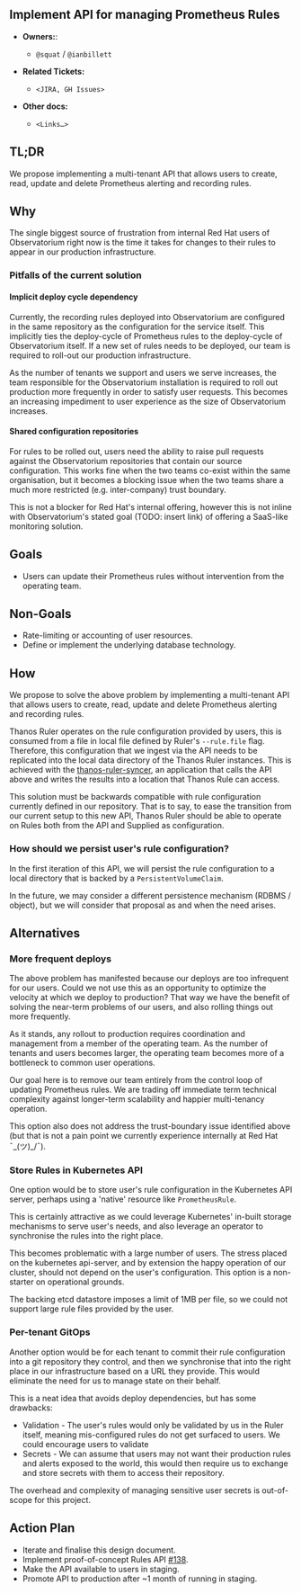 ## Implement API for managing Prometheus Rules

* **Owners:**:
  * `@squat` / `@ianbillett`

* **Related Tickets:**
  * `<JIRA, GH Issues>`

* **Other docs:**
  * `<Links…>`

## TL;DR

We propose implementing a multi-tenant API that allows users to create, read, update and delete Prometheus alerting and recording rules.

## Why

The single biggest source of frustration from internal Red Hat users of Observatorium right now is the time it takes for changes to their rules to appear in our production infrastructure.

### Pitfalls of the current solution

#### Implicit deploy cycle dependency

Currently, the recording rules deployed into Observatorium are configured in the same repository as the configuration for the service itself. This implicitly ties the deploy-cycle of Prometheus rules to the deploy-cycle of Observatorium itself. If a new set of rules needs to be deployed, our team is required to roll-out our production infrastructure.

As the number of tenants we support and users we serve increases, the team responsible for the Observatorium installation is required to roll out production more frequently in order to satisfy user requests. This becomes an increasing impediment to user experience as the size of Observatorium increases.

#### Shared configuration repositories

For rules to be rolled out, users need the ability to raise pull requests against the Observatorium repositories that contain our source configuration. This works fine when the two teams co-exist within the same organisation, but it becomes a blocking issue when the two teams share a much more restricted (e.g. inter-company) trust boundary.

This is not a blocker for Red Hat's internal offering, however this is not inline with Observatorium's stated goal (TODO: insert link) of offering a SaaS-like monitoring solution.

## Goals

* Users can update their Prometheus rules without intervention from the operating team.

## Non-Goals

* Rate-limiting or accounting of user resources.
* Define or implement the underlying database technology.

## How

We propose to solve the above problem by implementing a multi-tenant API that allows users to create, read, update and delete Prometheus alerting and recording rules.

Thanos Ruler operates on the rule configuration provided by users, this is consumed from a file in local file defined by Ruler's `--rule.file` flag. Therefore, this configuration that we ingest via the API needs to be replicated into the local data directory of the Thanos Ruler instances. This is achieved with the [thanos-ruler-syncer](https://github.com/observatorium/thanos-rule-syncer), an application that calls the API above and writes the results into a location that Thanos Rule can access.

This solution must be backwards compatible with rule configuration currently defined in our repository. That is to say, to ease the transition from our current setup to this new API, Thanos Ruler should be able to operate on Rules both from the API and Supplied as configuration.

### How should we persist user's rule configuration?

In the first iteration of this API, we will persist the rule configuration to a local directory that is backed by a `PersistentVolumeClaim`.

In the future, we may consider a different persistence mechanism (RDBMS / object), but we will consider that proposal as and when the need arises.

## Alternatives

### More frequent deploys

The above problem has manifested because our deploys are too infrequent for our users. Could we not use this as an opportunity to optimize the velocity at which we deploy to production? That way we have the benefit of solving the near-term problems of our users, and also rolling things out more frequently.

As it stands, any rollout to production requires coordination and management from a member of the operating team. As the number of tenants and users becomes larger, the operating team becomes more of a bottleneck to common user operations.

Our goal here is to remove our team entirely from the control loop of updating Prometheus rules. We are trading off immediate term technical complexity against longer-term scalability and happier multi-tenancy operation.

This option also does not address the trust-boundary issue identified above (but that is not a pain point we currently experience internally at Red Hat ¯\_(ツ)_/¯).

### Store Rules in Kubernetes API

One option would be to store user's rule configuration in the Kubernetes API server, perhaps using a 'native' resource like `PrometheusRule`.

This is certainly attractive as we could leverage Kubernetes' in-built storage mechanisms to serve user's needs, and also leverage an operator to synchronise the rules into the right place.

This becomes problematic with a large number of users. The stress placed on the kubernetes api-server, and by extension the happy operation of our cluster, should not depend on the user's configuration. This option is a non-starter on operational grounds.

The backing etcd datastore imposes a limit of 1MB per file, so we could not support large rule files provided by the user.

### Per-tenant GitOps

Another option would be for each tenant to commit their rule configuration into a git repository they control, and then we synchronise that into the right place in our infrastructure based on a URL they provide. This would eliminate the need for us to manage state on their behalf.

This is a neat idea that avoids deploy dependencies, but has some drawbacks:
* Validation - The user's rules would only be validated by us in the Ruler itself, meaning mis-configured rules do not get surfaced to users. We could encourage users to validate
* Secrets - We can assume that users may not want their production rules and alerts exposed to the world, this would then require us to exchange and store secrets with them to access their repository.

The overhead and complexity of managing sensitive user secrets is out-of-scope for this project.

## Action Plan

* Iterate and finalise this design document.
* Implement proof-of-concept Rules API [#138](https://github.com/observatorium/api/pull/138).
* Make the API available to users in staging.
* Promote API to production after ~1 month of running in staging.
